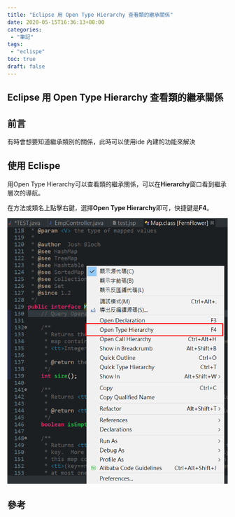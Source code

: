 ```yaml
---
title: "Eclipse 用 Open Type Hierarchy 查看類的繼承關係"
date: 2020-05-15T16:36:13+08:00
categories:
 - "筆記"
tags:
 - "eclispe"
toc: true
draft: false
---
```



## Eclipse 用 Open Type Hierarchy 查看類的繼承關係
<!--more-->

## 前言

有時會想要知道繼承類別的關係，此時可以使用ide 內建的功能來解決

## 使用 Eclispe

用Open Type Hierarchy可以查看類的繼承關係，可以在**Hierarchy**窗口看到繼承層次的導航。  

在方法或類名上點擊右鍵，選擇**Open Type Hierarchy**即可，快捷鍵是**F4**。

![OpenTypeHierarchy](/images/eclipse/OpenTypeHierarchy.png)

## 參考
